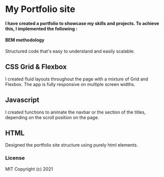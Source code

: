 # My Portfolio site
#### I have created a portfolio to showcase my skills and projects. To achieve this, I implemented the following :

#### BEM methodology
Structured code that's easy to understand and easily scalable. 

## CSS Grid & Flexbox
I created fluid layouts throughout the page with a mixture of Grid and Flexbox. The app is fully responsive on multiple screen widths.

## Javascript
I created functions to animate the navbar or the section of the titles, depending on the scroll position on the page.

## HTML
Designed the portfolio site structure using purely html elements.

### License
MIT
Copyright (c) 2021 